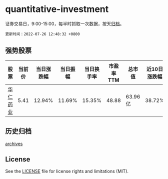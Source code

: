 # quantitative-investment

证券交易日，9:00-15:00，每半时抓取一次数据，按天[归档](archives)。

`更新时间：2022-07-26 12:48:32 +0800`

## 强势股票

|股票|当前价|当日涨跌幅|当日振幅|当日换手率|市盈率TTM|总市值|近10日涨跌幅|
|----|----|----|----|----|----|----|----|
|[华仁药业](https://xueqiu.com/S/SZ300110)|5.41|12.94%|11.69%|15.35%|48.88|63.96亿|38.72%|

## 历史归档

[archives](archives)

## License

See the [LICENSE](LICENSE) file for license rights and limitations (MIT).